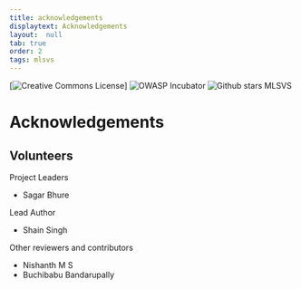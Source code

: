 ```yaml
---
title: acknowledgements
displaytext: Acknowledgements
layout:  null
tab: true
order: 2
tags: mlsvs
---
```

[![Creative Commons License](https://licensebuttons.net/l/by-sa/4.0/88x31.png)]
![OWASP Incubator](https://img.shields.io/badge/owasp-incubator-blue.svg)
![Github stars MLSVS](https://img.shields.io/github/stars/OWASP/www-project-mlsecops-verification-standard?label=MLSVS%20Stars&style=social)

# Acknowledgements

## Volunteers

Project Leaders

* Sagar Bhure

Lead Author

* Shain Singh

Other reviewers and contributors

* Nishanth M S
* Buchibabu Bandarupally
